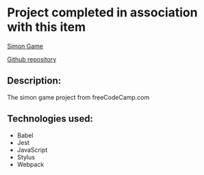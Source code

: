 # Project completed in association with this item

[Simon Game](http://toddhancock.net/simon-game)

[Github repository](https://github.com/thancock20/simon-game)

## Description:

The simon game project from freeCodeCamp.com

## Technologies used:

* Babel
* Jest
* JavaScript
* Stylus
* Webpack
